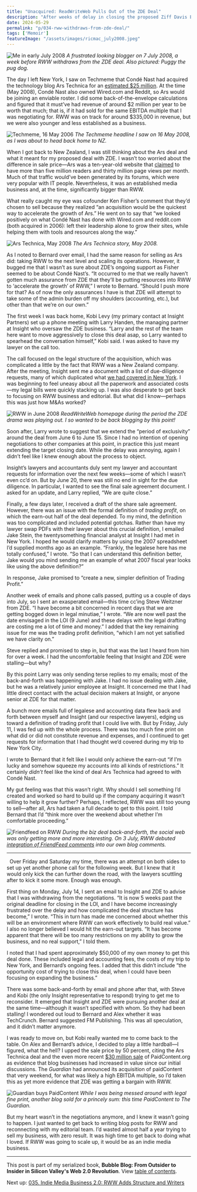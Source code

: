 ```yaml
---
title: "Unacquired: ReadWriteWeb Pulls Out of the ZDE Deal"
description: "After weeks of delay in closing the proposed Ziff Davis Enterprise acquisition of RWW, and seeing Ars Technica and PaidContent both get bought, I decide enough is enough."
date: 2024-05-29
permalink: "p/034-rww-withdraws-from-zde-deal/"
tags: ['Memoir']
featureImage: "/assets/images/ricmac_july2008.jpeg"
---
```


![Me in early July 2008](/assets/images/ricmac_july2008.jpeg)
*A frustrated looking blogger on 7 July 2008, a week before RWW withdraws from the ZDE deal. Also pictured: Puggy the pug dog.*

The day I left New York, I saw on Techmeme that Condé Nast had acquired the technology blog Ars Technica for an [estimated $25 million](https://techcrunch.com/2008/05/16/breaking-conde-nastwired-acquires-ars-technica/). At the time (May 2008), Condé Nast also owned Wired&#46;com and Reddit, so Ars would be joining an enviable roster. I did some back-of-the-envelope calculations and figured that it must’ve had revenue of around $2 million per year to be worth that much; that is, if it had sold for the same EBITDA multiple that I was negotiating for. RWW was on track for around $335,000 in revenue, but we were also younger and less established as a business.

![Techmeme, 16 May 2006](/assets/images/techmeme_16may2008.png)
*The Techmeme headline I saw on 16 May 2008, as I was about to head back home to NZ.*

When I got back to New Zealand, I was still thinking about the Ars deal and what it meant for my proposed deal with ZDE. I wasn’t too worried about the difference in sale price—Ars was a ten-year-old website that [claimed](https://web.archive.org/web/20080525201526/http://arstechnica.com/news.ars/post/20080519-ars-technica-acquired-by-conde-nast-the-low-down.html) to have more than five million readers and thirty million page views per month. Much of that traffic would’ve been generated by its forums, which were very popular with IT people. Nevertheless, it was an established media business and, at the time, significantly bigger than RWW.

What really caught my eye was cofounder Ken Fisher’s comment that they’d chosen to sell because they realized “an acquisition would be the quickest way to accelerate the growth of Ars.” He went on to say that “we looked positively on what Condé Nast has done with Wired&#46;com and reddit&#46;com (both acquired in 2006): left their leadership alone to grow their sites, while helping them with tools and resources along the way.”

![Ars Technica, May 2008](/assets/images/arstechnica_may08.jpg)
*The Ars Technica story, May 2008.*

As I noted to Bernard over email, I had the same reason for selling as Ars did: taking RWW to the next level and scaling its operations. However, it bugged me that I wasn’t as sure about ZDE’s ongoing support as Fisher seemed to be about Condé Nast’s. “It occurred to me that we really haven’t gotten much assurance from ZDE that they’ll be putting resources into RWW to ‘accelerate the growth’ of RWW,” I wrote to Bernard. “Should I push more for that? As of now the only assurances I have is that ZDE will attempt to take some of the admin burden off my shoulders (accounting, etc.), but other than that we’re on our own.”

The first week I was back home, Kobi Levy (my primary contact at Insight Partners) set up a phone meeting with Larry Handen, the managing partner at Insight who oversaw the ZDE business. “Larry and the rest of the team here want to move aggressively to close this deal asap, so Larry wanted to spearhead the conversation himself,” Kobi said. I was asked to have my lawyer on the call too.

The call focused on the legal structure of the acquisition, which was complicated a little by the fact that RWW was a New Zealand company. After the meeting, Insight sent me a document with a list of due-diligence requests, many of which duplicated what [we had covered in New York](/p/033-rww-american-dream-2008/). I was beginning to feel uneasy about all the paperwork and associated costs—my legal bills were quickly stacking up. I was also desperate to get back to focusing on RWW business and editorial. But what did I know—perhaps this was just how M&As worked?

![RWW in June 2008](/assets/images/rww_jun08_screenshot.png)
*ReadWriteWeb homepage during the period the ZDE drama was playing out. I so wanted to be back blogging by this point!*

Soon after, Larry wrote to suggest that we extend the “period of exclusivity” around the deal from June 6 to June 15. Since I had no intention of opening negotiations to other companies at this point, in practice this just meant extending the target closing date. While the delay was annoying, again I didn’t feel like I knew enough about the process to object.

Insight’s lawyers and accountants duly sent my lawyer and accountant requests for information over the next few weeks—some of which I wasn’t even cc’d on. But by June 20, there was still no end in sight for the due diligence. In particular, I wanted to see the final sale agreement document. I asked for an update, and Larry replied, “We are quite close.”

Finally, a few days later, I received a draft of the share sale agreement. However, there was an issue with the formal definition of *trading profit*, on which the earn-out half of the deal depended. To my mind, the definition was too complicated and included potential gotchas. Rather than have my lawyer swap PDFs with their lawyer about this crucial definition, I emailed Jake Stein, the twentysomething financial analyst at Insight I had met in New York. I hoped he would clarify matters by using the 2007 spreadsheet I’d supplied months ago as an example. “Frankly, the legalese here has me totally confused,” I wrote. “So that I can understand this definition better, Jake would you mind sending me an example of what 2007 fiscal year looks like using the above definition?”

In response, Jake promised to “create a new, simpler definition of Trading Profit.”

Another week of emails and phone calls passed, putting us a couple of days into July, so I sent an exasperated email—this time cc’ing Steve Weitzner from ZDE. “I have become a bit concerned in recent days that we are getting bogged down in legal minutiae,” I wrote. “We are now well past the date envisaged in the LOI (9 June) and these delays with the legal drafting are costing me a lot of time and money.” I added that the key remaining issue for me was the trading profit definition, “which I am not yet satisfied we have clarity on.”

Steve replied and promised to step in, but that was the last I heard from him for over a week. I had the uncomfortable feeling that Insight and ZDE were stalling—but why?

By this point Larry was only sending terse replies to my emails; most of the back-and-forth was happening with Jake. I had no issue dealing with Jake, but he was a relatively junior employee at Insight. It concerned me that I had little direct contact with the actual decision makers at Insight, or anyone senior at ZDE for that matter.

A bunch more emails full of legalese and accounting data flew back and forth between myself and Insight (and our respective lawyers), edging us toward a definition of trading profit that I could live with. But by Friday, July 11, I was fed up with the whole process. There was too much fine print on what did or did not constitute revenue and expenses, and I continued to get requests for information that I had thought we’d covered during my trip to New York City.

I wrote to Bernard that it felt like I would only achieve the earn-out “if I’m lucky and somehow squeeze my accounts into all kinds of restrictions.” It certainly *didn’t* feel like the kind of deal Ars Technica had agreed to with Condé Nast.

My gut feeling was that this wasn’t right. Why should I sell something I’d created and worked so hard to build up if the company acquiring it wasn’t willing to help it grow further? Perhaps, I reflected, RWW was still too young to sell—after all, Ars had taken a full decade to get to this point. I told Bernard that I’d “think more over the weekend about whether I’m comfortable proceeding.”

![Friendfeed on RWW](/assets/images/rww_friendfeed_july08.jpg)
*During the biz deal back-and-forth, the social web was only getting more and more interesting. On 3 July, RWW debuted [integration of FriendFeed comments](https://web.archive.org/web/20080704160608/http://www.readwriteweb.com/archives/readwriteweb_integrates_friendfeed_comments.php) into our own blog comments.*

***
 
Over Friday and Saturday my time, there was an attempt on both sides to set up yet another phone call for the following week. But I knew that it would only kick the can further down the road, with the lawyers scuttling after to kick it some more. Enough was enough.

First thing on Monday, July 14, I sent an email to Insight and ZDE to advise that I was withdrawing from the negotiations. “It is now 5 weeks past the original deadline for closing in the LOI, and I have become increasingly frustrated over the delay and how complicated the deal structure has become,” I wrote. “This in turn has made me concerned about whether this will be an environment where RWW can work effectively to build real value.” I also no longer believed I would hit the earn-out targets. “It has become apparent that there will be too many restrictions on my ability to grow the business, and no real support,” I told them.

I noted that I had spent approximately $50,000 of my own money to get this deal done. These included legal and accounting fees, the costs of my trip to New York, and Bernard’s ongoing fees. I added that this didn’t include “the opportunity cost of trying to close this deal, when I could have been focusing on expanding the business.”

There was some back-and-forth by email and phone after that, with Steve and Kobi (the only Insight representative to respond) trying to get me to reconsider. It emerged that Insight and ZDE were pursuing another deal at the same time—although it wasn’t specified with whom. So they had been stalling! I wondered out loud to Bernard and Alex whether it was TechCrunch. Bernard suggested FM Publishing. This was all speculation, and it didn’t matter anymore.

I was ready to move on, but Kobi really wanted me to come back to the table. On Alex and Bernard’s advice, I decided to play a little hardball—I figured, what the hell? I upped the sale price by 50 percent, citing the Ars Technica deal and the even more recent [$30 million sale](https://www.theguardian.com/media/2008/jul/11/guardianmediagroup.digitalmedia) of PaidContent&#46;org as evidence that blog businesses had increased in value since our initial discussions. The *Guardian* had announced its acquisition of paidContent that very weekend, for what was likely a high EBITDA multiple, so I’d taken this as yet more evidence that ZDE was getting a bargain with RWW.

![Guardian buys PaidContent](/assets/images/paidcontent_guardian_july08.png)
*While I was being messed around with legal fine print, another blog sold for a princely sum: this time PaidContent to The Guardian.*

But my heart wasn’t in the negotiations anymore, and I knew it wasn’t going to happen. I just wanted to get back to writing blog posts for RWW and reconnecting with my editorial team. I’d wasted almost half a year trying to sell my business, with zero result. It was high time to get back to doing what I loved. If RWW was going to scale up, it would be as an indie media business.

* * *

This post is part of my serialized book, **Bubble Blog: From Outsider to Insider in Silicon Valley's Web 2.0 Revolution**. View [table of contents](/p/roadmap-bubbleblog/).

Next up: [035. Indie Media Business 2.0: RWW Adds Structure and Writers](/p/035-indie-media-business-20/)